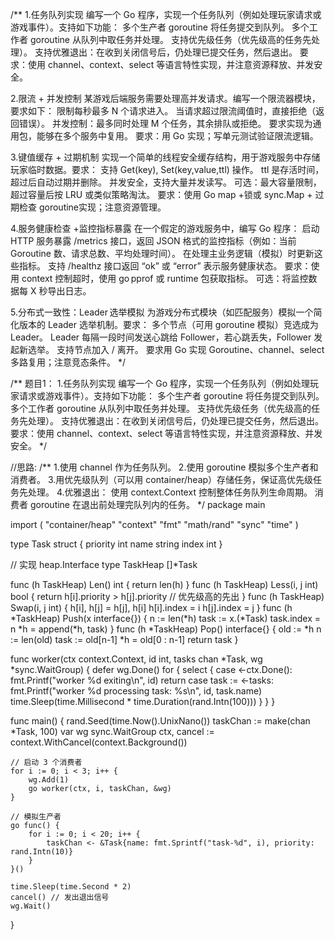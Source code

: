 /**
1.任务队列实现
编写一个 Go 程序，实现一个任务队列（例如处理玩家请求或游戏事件）。支持如下功能：
多个生产者 goroutine 将任务提交到队列。
多个工作者 goroutine 从队列中取任务并处理。
支持优先级任务（优先级高的任务先处理）。
支持优雅退出：在收到关闭信号后，仍处理已提交任务，然后退出。
要求：使用 channel、context、select 等语言特性实现，并注意资源释放、并发安全。

2.限流 + 并发控制
某游戏后端服务需要处理高并发请求。编写一个限流器模块，要求如下：
限制每秒最多 N 个请求进入。
当请求超过限流阈值时，直接拒绝（返回错误）。
并发控制：最多同时处理 M 个任务，其余排队或拒绝。
要求实现为通用包，能够在多个服务中复用。
要求：用 Go 实现；写单元测试验证限流逻辑。

3.键值缓存 + 过期机制
实现一个简单的线程安全缓存结构，用于游戏服务中存储玩家临时数据。要求：
支持 Get(key), Set(key,value,ttl) 操作。
ttl 是存活时间，超过后自动过期并删除。
并发安全，支持大量并发读写。
可选：最大容量限制，超过容量后按 LRU 或类似策略淘汰。
要求：使用 Go map +锁或 sync.Map + 过期检查 goroutine实现；注意资源管理。

4.服务健康检查 +监控指标暴露
在一个假定的游戏服务中，编写 Go 程序：
启动 HTTP 服务暴露 /metrics 接口，返回 JSON 格式的监控指标（例如：当前 Goroutine 数、请求总数、平均处理时间）。
在处理主业务逻辑（模拟）时更新这些指标。
支持 /healthz 接口返回 “ok” 或 “error” 表示服务健康状态。
要求：使用 context 控制超时，使用 go pprof 或 runtime 包获取指标。
可选：将监控数据每 X 秒导出日志。

5.分布式一致性：Leader 选举模拟
为游戏分布式模块（如匹配服务）模拟一个简化版本的 Leader 选举机制。要求：
多个节点（可用 goroutine 模拟）竞选成为 Leader。
Leader 每隔一段时间发送心跳给 Follower，若心跳丢失，Follower 发起新选举。
支持节点加入 / 离开。
要求用 Go 实现 Goroutine、channel、select 多路复用；注意竞态条件。
*/


/**
题目1：
  1.任务队列实现
  编写一个 Go 程序，实现一个任务队列（例如处理玩家请求或游戏事件）。支持如下功能：
  多个生产者 goroutine 将任务提交到队列。
  多个工作者 goroutine 从队列中取任务并处理。
  支持优先级任务（优先级高的任务先处理）。
  支持优雅退出：在收到关闭信号后，仍处理已提交任务，然后退出。
  要求：使用 channel、context、select 等语言特性实现，并注意资源释放、并发安全。
*/

//思路:
/**
1.使用 channel 作为任务队列。
2.使用 goroutine 模拟多个生产者和消费者。
3.用优先级队列（可以用 container/heap）存储任务，保证高优先级任务先处理。
4.优雅退出：
  使用 context.Context 控制整体任务队列生命周期。
  消费者 goroutine 在退出前处理完队列内的任务。
*/
package main

import (
    "container/heap"
    "context"
    "fmt"
    "math/rand"
    "sync"
    "time"
)

type Task struct {
    priority int
    name     string
    index    int
}

// 实现 heap.Interface
type TaskHeap []*Task

func (h TaskHeap) Len() int { return len(h) }
func (h TaskHeap) Less(i, j int) bool {
    return h[i].priority > h[j].priority // 优先级高的先出
}
func (h TaskHeap) Swap(i, j int) {
    h[i], h[j] = h[j], h[i]
    h[i].index = i
    h[j].index = j
}
func (h *TaskHeap) Push(x interface{}) {
    n := len(*h)
    task := x.(*Task)
    task.index = n
    *h = append(*h, task)
}
func (h *TaskHeap) Pop() interface{} {
    old := *h
    n := len(old)
    task := old[n-1]
    *h = old[0 : n-1]
    return task
}

func worker(ctx context.Context, id int, tasks chan *Task, wg *sync.WaitGroup) {
    defer wg.Done()
    for {
        select {
        case <-ctx.Done():
            fmt.Printf("worker %d exiting\n", id)
            return
        case task := <-tasks:
            fmt.Printf("worker %d processing task: %s\n", id, task.name)
            time.Sleep(time.Millisecond * time.Duration(rand.Intn(100)))
        }
    }
}

func main() {
    rand.Seed(time.Now().UnixNano())
    taskChan := make(chan *Task, 100)
    var wg sync.WaitGroup
    ctx, cancel := context.WithCancel(context.Background())

    // 启动 3 个消费者
    for i := 0; i < 3; i++ {
        wg.Add(1)
        go worker(ctx, i, taskChan, &wg)
    }

    // 模拟生产者
    go func() {
        for i := 0; i < 20; i++ {
            taskChan <- &Task{name: fmt.Sprintf("task-%d", i), priority: rand.Intn(10)}
        }
    }()

    time.Sleep(time.Second * 2)
    cancel() // 发出退出信号
    wg.Wait()
}
